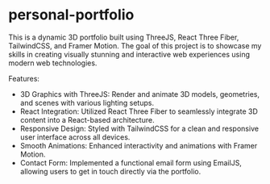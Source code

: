 # personal-portfolio
This is a dynamic 3D portfolio built using ThreeJS, React Three Fiber, TailwindCSS, and Framer Motion. The goal of this project is to showcase my skills in creating visually stunning and interactive web experiences using modern web technologies.

Features:
- 3D Graphics with ThreeJS: Render and animate 3D models, geometries, and scenes with various lighting setups.
- React Integration: Utilized React Three Fiber to seamlessly integrate 3D content into a React-based architecture.
- Responsive Design: Styled with TailwindCSS for a clean and responsive user interface across all devices.
- Smooth Animations: Enhanced interactivity and animations with Framer Motion.
- Contact Form: Implemented a functional email form using EmailJS, allowing users to get in touch directly via the portfolio.
